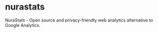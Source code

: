 # nurastats
NuraStats - Open source and privacy-friendly web analytics alternative to Google Analytics.
